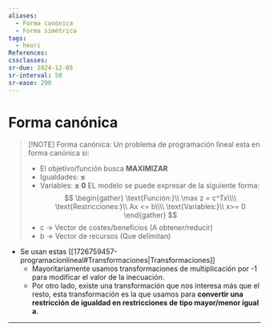 ```yaml
---
aliases:
  - Forma canónica
  - Forma simétrica
tags:
  - heuri
References: 
cssclasses: 
sr-due: 2024-12-05
sr-interval: 50
sr-ease: 290
---
```

# Forma canónica

> [!NOTE] Forma canónica:
> Un problema de programación lineal esta en forma canónica si: 
>+ El objetivo/función busca **MAXIMIZAR**
>+ Igualdades: **≤**
>+ Variables: **≥ 0**
>EL modelo se puede expresar de la siguiente forma:
>$$
\begin{gather}
\text{Función:}\\
\max z = c^Tx\\\\
\text{Restricciones:}\\
Ax <= b\\\\
\text{Variables:}\\
x>= 0
\end{gather}
>$$
>+ c → Vector de costes/beneficios (A obtener/reducir)
>+ b → Vector de recursos (Que delimitan)

+ Se usan estas [[1726759457-programacionlineal#Transformaciones|Transformaciones]]
	+ Mayoritariamente usamos transformaciones de multiplicación por -1 para modificar el valor de la inecuación. 
	+ Por otro lado, existe una transformación que nos interesa más que el resto, esta transformación es la que usamos para **convertir una restricción de igualdad en restricciones de tipo mayor/menor igual a**. 



***